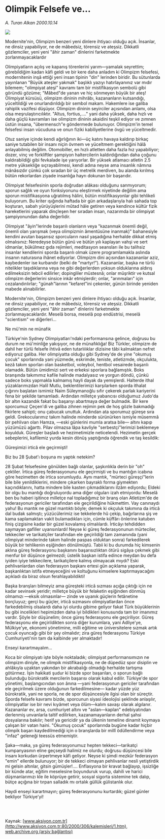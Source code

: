 # Olimpik Felsefe ve...

*A. Turan Alkan 2000.10.14*

<div>
 <img border="0" src="/web/20020329150540im_/http://www.aksiyon.com.tr/yazar/aturanalkan.jpg"/>
 <p class="spot">
  Modernite'nin, Olimpizm benzeri yeni dinlere ihtiyacı olduğu açık. İnsanlar, ne dinsiz yapabiliyor, ne de mâbedsiz, törensiz ve ateşsiz. Dikkatli gözlemciler, yeni yeni "âhir zaman" dinlerini farketmekte zorlanmayacaklardır
 </p>
 <p class="metin">
  Olimpiyatların açılış ve kapanış törenlerini yarım—yamalak seyrettim; görebildiğim kadarı kâfi geldi ve bir kere daha anladım ki Olimpizm felsefesi, modernitenin inşâ ettiği yeni insan tipinin "din" lerinden biridir. Bu sütunlarda yayınlanan "Büyük ateşler yakmak" başlıklı yazıyı hatırlayanınız var mıdır bilemem; "olimpiyat ateşi" kavramı tam bir mistifikasyon sembolü gibi göründü gözüme; "Mâbed"de yanan ve hiç sönmeyen büyük bir ateş! Olimpiyat kürsüsü, olimpizm dininin mihrâbı, kazananların kutsandığı, yüceltildiği  ve onurlandırıldığı bir sembol makam. Hakemlere ise galiba rahiplik vazifesi düşüyor. Olimpizm dininin seyirciler açısından anlamı, olsa olsa meşrulaştırıcılıktır. "Altus, fortius,...." yani daha yüksek, daha hızlı ve daha güçlü kavramları ise olimpizm dininin akaidini teşkil ediyor ve zımnen üstün insana, "übermensch"e göndermede bulunuyor. Olimpizm'in temel felsefesi insan vücuduna ve onun fiziki kabiliyetlerine övgü ve yüceltmedir.
 </p>
 <p class="metin">
  Otuz saniye içinde kendi ağırlığının iki—üç katını havaya kaldırıp birkaç saniye tutabilen bir insanı niçin övmem ve yüceltmem gerektiğini hâlâ anlayabilmiş değilim. Otomobiller, en hızlı atletten daha fazla hız yapabiliyor; dozer, vinç ve forkliftler şampiyon haltercilerin kaldırdığından daha çoğunu kaldırabildiği gibi fevkalade işe yarıyorlar. Bir yüksek atlamacı atletin 2.5 metre yüksekliğe sıçrayabilmesi, kendi adına neyse ama insanlık nâmına mânâsızdır çünkü çok sıradan bir üç metrelik merdiven, bu alanda kırılmış bütün rekorlardan ziyade insanlığa hayrı dokunan bir başarıdır.
 </p>
 <p class="metin">
  Olimpiyat felsefesinin sporla doğrudan alâkası olduğunu sanmıyorum; sporun sağlık ve oyun fonksiyonunu eleştirmek niyetinde değilim ama sporun mistifikasyona uğratılmış hâlini, bütün mistifikasyonlar gibi tehlikeli buluyorum. Bu kriter ışığında haftada bir gün arkadaşlarıyla halı sahada top koşturan, sabah yürüyüşlerini mûtad hâle getiren veya kendince kültür fizik hareketlerini yaparak dinçleşen her sıradan insan, nazarımda bir olimpiyat şampiyonundan daha değerlidir.
 </p>
 <p class="metin">
  Olimpiyat "âyin"lerinde başarılı olanların veya "kazanmak önemli değil, önemli olan yarışmak (veya olimpizmin âmentüsüne inanmak)" bahanesiyle kendini avutan başarısız sporcuların nasıl yaşadığına herhalde dikkat etmiş olmalısınız: Neredeyse bütün günü ve bütün yılı kaplayan vahşi ve sert idmanlar, bükülmez gıda rejimleri, meditasyon seansları ile bu talihsiz insanlar kendilerini sporda başarılı olmak üzere programlamakla aslında insanın naturasına ihânet ediyorlar. Olimpizm dini açısından kazananlar aziz, kaybedenler ise kurbandır (belki de "martyr!"). Kazananlar, başka ne türlü nitelikler taşıdıklarına veya ne gibi değerlerden yoksun olduklarına aldırış edilmeksizin tebcil edilirler; dopingliler müstesnâ; onlar müşriktir ve kutsal olimpizm değerlerini sinsice inkâr etmişlerdir; onlar, "arınmaları" için cezalandırılırlar; "günah"larının "kefaret"ini çekenler, günün birinde yeniden mabede alınabilirler.
 </p>
 <p class="metin">
  Modernite'nin, Olimpizm benzeri yeni dinlere ihtiyacı olduğu açık. İnsanlar, ne dinsiz yapabiliyor, ne de mâbedsiz, törensiz ve ateşsiz. Dikkatli gözlemciler, yeni yeni "âhir zaman" dinlerini farketmekte zorlanmayacaklardır. Meselâ borsa, meselâ pop endüstrisi, meselâ "scientism" ve diğerleri...
 </p>
 <p class="metin">
  Ne mü'min ne münafık
 </p>
 <p class="metin">
  Türkiye'nin Sydney Olimpiyatları'ndaki performansına gelince, doğrusu bu durum ne mü'minliğe yakışıyor, ne de münafıklığa! Biz Türkler, olimpizm de dahil her türlü felsefe ihtivâ eden tutarlılıklar dizisine tâbi kalmaktan nefret ediyoruz galiba. Her olimpiyatta olduğu gibi Sydney'de de yine "okumuş çocuk" sporlarında yani yüzmede, eskrimde, teniste, atletizmde, okçulukta, kezâ takım sporları olan basketbol, voleybol, hentbol vesairede başarılı olamadık. Bütün ümidimizi sert ve erkeksi sporlara bağlamıştık. Boks branşında takımımız kafile halinde madalyasız ve yorgun döndü, çünkü sadece boks yapmakla kalmamış hayli dayak da yemişlerdi. Halterde ithal yüzaklarımızdan Halil Mutlu, beklentilerimizi karşılarken sporda ithalat çığırını başlatan ismimiz Naim Süleymanoğlu sıfır çekerek parlak kariyerini fena bir şekilde tamamladı. Ardından milletçe yabancısı olduğumuz Judo'da bir altın kazandık fakat bu başarıyı abartmaya değer bulmadık. Bir kere sporcumuz Çeçen'di ve galiba zihnen rejimin pek de hoş gözle bakmadığı fikirlere sahipti; onu çabucak unuttuk. Ardından ata sporumuz güreşe sıra geldi. Grekocularımız takım halinde minderde sürünürken ismiyle müsemmâ bir pehlivan olan Hamza, —eski günlerini mumla aratsa bile— altını kapıp yüzümüzü ağarttı. Pilav olmazsa lâpa kavliyle "serbestçi"lerimizi beklemeye koyulduk. Güreşler başladı ve hezimetimizle neticelendi. Hezimetin gerçek sebeplerini, kafilemiz yurda kesin dönüş yaptığında öğrendik ve taş kesildik:
 </p>
 <p class="metin">
  Güreşimizi irticâ ele geçirmişti!
 </p>
 <p class="metin">
  Biz bu 28 Şubat'ı boşuna mı yaptık netekim?
 </p>
 <p class="metin">
  28 Şubat felsefesine gönülden bağlı olanlar, şaşkınlıkla derin bir "oh" çektiler. İrtica güreş federasyonunu ele geçirmişti ve bu mantığın icabına göre hezimetten de irtica sorumluydu. Aynı mantık, "mürteci güreşçi"lerin bile bile yenildiklerini, mindere çıkarken bayraklı forma giymekten kaçındıklarını, hatta mindere bile kasten çıkmadıklarını ilzâm ediyordu; Eldeki bir olgu bu mantığı doğruluyordu ama diğer olguları izah etmiyordu: Meselâ ben bu haberi işitince milletçe nal topladığımız bir branş olan Atletizm'de de federasyonun gericiler tarafından ele geçirildiğine hükmettim. Vay canınaydı yahu! Bu mantık ne güzel mantıktı böyle; demek ki okçuluk takımına da irticâ dal budak salmıştı; yüzücülerimiz ise tekkelerde hû çekip, bağırlarına şiş ve kama saplamaktan vakit bulamadıkları için, cümle küffârı önlerine katuben finiş çizgisine kadar bir güzel kovalamış olmalılardı. İrticâyı tehdidden saymayan gafiller uyansınlardı! Neyse ki güreş federasyonunun mürteciler, tekkeciler ve tarikatçiler tarafından ele geçirildiği tam zamanında (yani olimpiyat minderinde takım halinde paspas olduktan sonra) farkedilerek büyük bir tehlikenin eşiğinden dönülmüştü. Tabii ki bu durumda hiç kimsenin aklına güreş federasyonu başkanını başarısızlıktan ötürü sigâya çekmek gibi menfur bir düşünce gelmezdi; üstelik başkan istifa edince meydan bu defa iyiden iyiye tekkecilere, tarikatçilere kalmış olmayacak mıydı? Eski pehlivanlardan olan federasyon başkanı ertesi gün açıklama yaparak, başkanlıktan istifa etmeyeceğini ve koltuğunu kimselere kaptırmayacağını açıkladı da biraz olsun ferahlayabildikti!
 </p>
 <p class="metin">
  Başka branşları bilmeyiz ama güreşteki irticâ sızması açığa çıktığı için ne kadar sevinsek yeridir; milletçe büyük bir felaketin eşiğinden dönmüş olmamızı —eksik olmasınlar— zinde ve uyanık güçlerin fetânetine borçluyuz; gerçi bu güçler, irticâ sızmasını olimpiyatlardan önce farkedebilmiş olsalardı daha iyi olurdu gibime geliyor fakat Türk büyüklerinin bu gibi incelikleri hepimizden daha iyi bildikleri konusunda tam bir imanımız vardır. Şöyle bir düşünelim; önce güreş federasyonu ele geçiriliyor. Güreş federasyonu ele geçirildikten sonra diğer kurumlara, yani Adliye'ye, Mülkiye'ye, ekonomi yönetimine, milli eğitime ve üniversitelere sızmak artık çocuk oyuncağı gibi bir şey olmalıdır; zira güreş federasyonu Türkiye Cumhuriyeti'nin tam da kalbinde yer almaktadır!
 </p>
 <p class="metin">
  Enseyi karartmayalım...
 </p>
 <p class="metin">
  Koca bir olimpiyatı işte böyle noktaladık; olimpiyat performansımızın ne olimpizm diniyle, ne olimpik mistifikasyonla, ne de düpedüz spor disiplin ve ahlâkıyla uzaktan yakından bir akrabalığı olmadığı herhalde tartışma götürmez. İşin hakikati şudur ki bizde spor başarıları, o sporun bağlı bulunduğu bürokratik mercilerin başarısı olarak kabul edilir. Türkiye'de spor yönetimi, başlangıcından son ânına —yani federasyonun gericiler tarafından ele geçirilmek üzere olduğunun farkedilmesine— kadar  yüzde yüz bürokratik, yani ne sporla, ne de spor düşüncesiyle ilgisi olan bir süreçtir. Sporda felsefe kavramı bizde, sporcunun siyasi ideolojisi şeklinde anlaşılır, olimpiyatlar ise bir nevi kıyâmet veya ölüm—kalım savaşı olarak algılanır. Kazananlar ev, arsa, cumhuriyet altını ve "aslan—kaplan" edebiyatından derlenmiş unvanlarla taltif edilirken, kazanamayanların derhal şahsi dosyalarına bakılır; herif ya gericidir ya da ülkenin temeline dinamit koymaya çalışan bir vatan haini. "Okumuş çocuk" sporlarında bugüne kadar hiçbir olimpik başarı kaydedilmediği için o branşlarda bir millî ödüllendirme veya "infaz" geleneği teessüs etmemiştir.
 </p>
 <p class="metin">
  Şaka—maka, ya güreş federasyonumuz hepten tekkeci—tarikatçi kumpanyasının eline geçseydi halimiz ne olurdu; doğrusu düşüncesi bile insanı korkudan ürpertmeye kâfi geliyor. Neyse ki şimdi mezkûr federasyon "emin" ellerde bulunuyor; bir de tekkeci olmayan pehlivanlar nesli yetiştirdik mi gelsin altınlar, gitsin gümüşler!.... Enflasyona bir kravat bağlayıp, işsizliğe bir künde atar, eğitim meselesine boyunduruk vurup, dahili ve harici düşmanlarımızı kle ile köprüye getirir, sosyal sigorta sistemine tek dalıp, bütçe açığına bir tırpan salladık mı ortalık güllük gülistanlık olur.
 </p>
 <p class="metin">
  Haydi enseyi karartmayın; güreş federasyonunu kurtardık; güzel günler bekliyor Türkiye'yi!
 </p>
 <p class="metin">
 </p>
 <br/>
 <br/>
</div>

Kaynak: [www.aksiyon.com.tr](http://www.aksiyon.com.tr:80/2000/306/kalemisleri/1.htm), [web.archive.org (arşiv bağlantısı)](http://web.archive.org/web/20020329150540/http://www.aksiyon.com.tr:80/2000/306/kalemisleri/1.htm)
